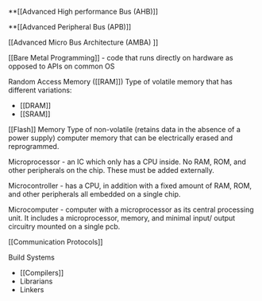 **[[Advanced High performance Bus (AHB)]] 

**[[Advanced Peripheral Bus (APB)]] 

[[Advanced Micro Bus Architecture (AMBA) ]]

[[Bare Metal Programming]] - code that runs directly on hardware as opposed to APIs on common OS

Random Access Memory ([[RAM]])
Type of volatile memory that has different variations:
- [[DRAM]]
- [[SRAM]]

[[Flash]] Memory
Type of non-volatile (retains data in the absence of a power supply) computer memory that can be electrically erased and reprogrammed.

Microprocessor - an IC which only has a CPU inside. No RAM, ROM, and other peripherals on the chip. These must be added externally.

Microcontroller - has a CPU, in addition with a fixed amount of RAM, ROM, and other peripherals all embedded on a single chip.  

Microcomputer - computer with a microprocessor as its central processing unit. It includes a microprocessor, memory, and minimal input/ output circuitry mounted on a single pcb.


[[Communication Protocols]]

Build Systems
- [[Compilers]]
- Librarians
- Linkers
